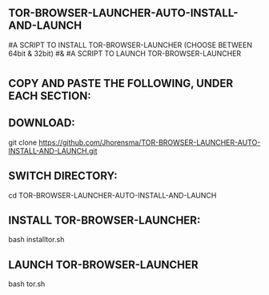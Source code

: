 TOR-BROWSER-LAUNCHER-AUTO-INSTALL-AND-LAUNCH
--------------------------------------------
#A SCRIPT TO INSTALL TOR-BROWSER-LAUNCHER (CHOOSE BETWEEN 64bit & 32bit) 
#&
#A SCRIPT TO LAUNCH TOR-BROWSER-LAUNCHER
#
#
COPY AND PASTE THE FOLLOWING, UNDER EACH SECTION:
-----------------------------

DOWNLOAD:
---------
git clone https://github.com/Jhorensma/TOR-BROWSER-LAUNCHER-AUTO-INSTALL-AND-LAUNCH.git

SWITCH DIRECTORY:
-----------------
cd TOR-BROWSER-LAUNCHER-AUTO-INSTALL-AND-LAUNCH

INSTALL TOR-BROWSER-LAUNCHER:
-----------------------------
bash installtor.sh

LAUNCH TOR-BROWSER-LAUNCHER
---------------------------
bash tor.sh

